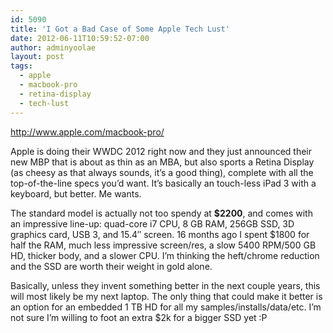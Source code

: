 ```yaml
---
id: 5090
title: 'I Got a Bad Case of Some Apple Tech Lust'
date: 2012-06-11T10:59:52-07:00
author: adminyoolae
layout: post
tags:
  - apple
  - macbook-pro
  - retina-display
  - tech-lust
---
```

<http://www.apple.com/macbook-pro/>

Apple is doing their WWDC 2012 right now and they just announced their new MBP that is about as thin as an MBA, but also sports a Retina Display (as cheesy as that always sounds, it&#8217;s a good thing), complete with all the top-of-the-line specs you&#8217;d want. It&#8217;s basically an touch-less iPad 3 with a keyboard, but better. Me wants.

The standard model is actually not too spendy at **$2200**, and comes with an impressive line-up: quad-core i7 CPU, 8 GB RAM, 256GB SSD, 3D graphics card, USB 3, and 15.4&#8243; screen. 16 months ago I spent $1800 for half the RAM, much less impressive screen/res, a slow 5400 RPM/500 GB HD, thicker body, and a slower CPU. I&#8217;m thinking the heft/chrome reduction and the SSD are worth their weight in gold alone.

Basically, unless they invent something better in the next couple years, this will most likely be my next laptop. The only thing that could make it better is an option for an embedded 1 TB HD for all my samples/installs/data/etc. I&#8217;m not sure I&#8217;m willing to foot an extra $2k for a bigger SSD yet :P
